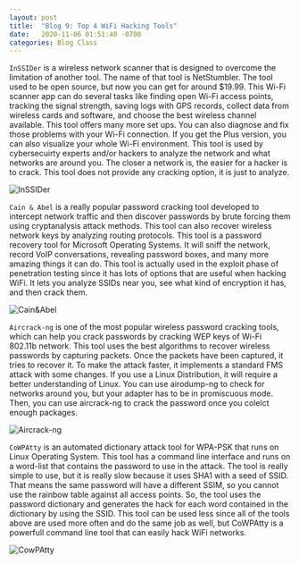 ```yaml
---
layout: post
title:  "Blog 9: Top 4 WiFi Hacking Tools"
date:   2020-11-06 01:51:40 -0700
categories: Blog Class
---
```


`InSSIDer` is a wireless network scanner that is designed to overcome the limitation of another tool. The name of that tool is NetStumbler. The tool used to be open source, but now you can get for around $19.99. This Wi-Fi scanner app can do several tasks like finding open Wi-Fi access points, tracking the signal strength, saving logs with GPS records, collect data from wireless cards and software, and choose the best wireless channel available. This tool offers many more set ups. You can also diagnose and fix those problems with your Wi-Fi connection. If you get the Plus version, you can also visualize your whole Wi-Fi environment. This tool is used by cybersecuirty experts and/or hackers to analyze the network and what networks are around you. The closer a network is, the easier for a hacker is to crack. This tool does not provide any cracking option, it is just to analyze.

![InSSIDer](https://www.itprc.com/wp-content/uploads/2018/09/inSSIDer-.jpg)

`Cain & Abel` is a really popular password cracking tool developed to intercept network traffic and then discover passwords by brute forcing them using cryptanalysis attack methods. This tool can also recover wireless network keys by analyzing routing protocols. This tool is a password recovery tool for Microsoft Operating Systems. It will sniff the network, record VoIP conversations, revealing password boxes, and many more amazing things it can do. This tool is actually used in the exploit phase of penetration testing since it has lots of options that are useful when hacking WiFi. It lets you analyze SSIDs near you, see what kind of encryption it has, and then crack them.

![Cain&Abel](https://www.techworm.net/wp-content/uploads/2018/01/Cain-Abel.jpg)

`Aircrack-ng` is one of the most popular wireless password cracking tools, which can help you crack passwords by cracking WEP keys of Wi-Fi 802.11b network. This tool uses the best algorithms to recover wireless passwords by capturing packets. Once the packets have been captured, it tries to recover it. To make the attack faster, it implements a standard FMS attack with some changes. If you use a Linux Distribution, it will require a better understanding of Linux. You can use airodump-ng to check for networks around you, but your adapter has to be in promiscuous mode. Then, you can use aircrack-ng to crack the password once you colelct enough packages.

 ![Aircrack-ng](https://techylist.com/wp-content/uploads/2018/03/aircrack-ng.gif)

`CoWPAtty` is an automated dictionary attack tool for WPA-PSK that runs on Linux Operating System. This tool has a command line interface and runs on a word-list that contains the password to use in the attack. The tool is really simple to use, but it is really slow because it uses SHA1 with a seed of SSID. That means the same password will have a different SSIM, so you cannot use the rainbow table against all access points. So, the tool uses the password dictionary and generates the hack for each word contained in the dictionary by using the SSID. This tool can be used less since all of the tools above are used more often and do the same job as well, but CoWPAtty is a powerfull command line tool that can easily hack WiFi networks.

![CowPAtty](https://securityonline.info/wp-content/uploads/2017/01/Capture-7.png)
